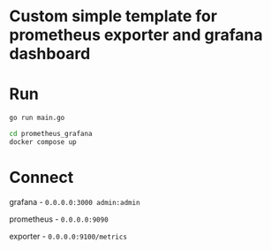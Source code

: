 # Custom simple template for prometheus exporter and grafana dashboard



# Run
```bash
go run main.go

cd prometheus_grafana
docker compose up
```

# Connect
grafana - ```0.0.0.0:3000 admin:admin```

prometheus - ```0.0.0.0:9090```

exporter - ```0.0.0.0:9100/metrics```

